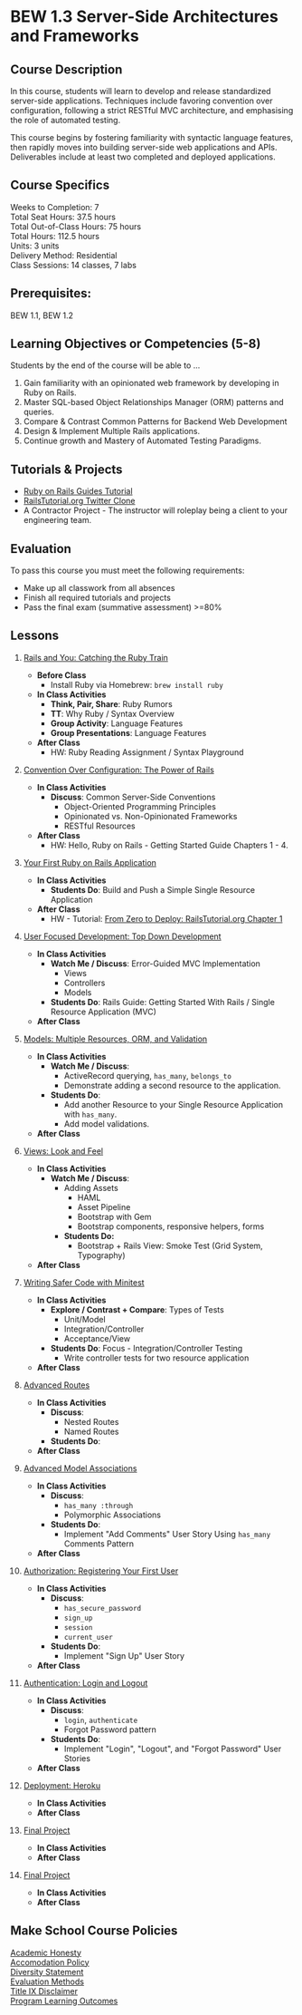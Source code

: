 # BEW 1.3 Server-Side Architectures and Frameworks

## Course Description

In this course, students will learn to develop and release standardized server-side applications. Techniques include favoring convention over configuration, following a strict RESTful MVC architecture, and emphasising the role of automated testing.

This course begins by fostering familiarity with syntactic language features, then rapidly moves into building server-side web applications and APIs. Deliverables include at least two completed and deployed applications.

## Course Specifics

Weeks to Completion: 7 <br>
Total Seat Hours: 37.5 hours <br>
Total Out-of-Class Hours: 75 hours <br>
Total Hours: 112.5 hours <br>
Units: 3 units <br>
Delivery Method: Residential <br>
Class Sessions: 14 classes, 7 labs

## Prerequisites:

BEW 1.1, BEW 1.2

## Learning Objectives or Competencies (5-8)

Students by the end of the course will be able to ...

1. Gain familiarity with an opinionated web framework by developing in Ruby on Rails.
1. Master SQL-based Object Relationships Manager (ORM) patterns and queries.
1. Compare & Contrast Common Patterns for Backend Web Development
1. Design & Implement Multiple Rails applications.
1. Continue growth and Mastery of Automated Testing Paradigms.

## Tutorials & Projects

- [Ruby on Rails Guides Tutorial](https://guides.rubyonrails.org/getting_started.html)
- [RailsTutorial.org Twitter Clone](https://www.railstutorial.org/book)
- A Contractor Project - The instructor will roleplay being a client to your engineering team.

## Evaluation

To pass this course you must meet the following requirements:

- Make up all classwork from all absences
- Finish all required tutorials and projects
- Pass the final exam (summative assessment) >=80%

## Lessons

1. [Rails and You: Catching the Ruby Train](01-Catching-The-Ruby-Train/README.md)
   - **Before Class**
     - Install Ruby via Homebrew: `brew install ruby`
   - **In Class Activities**
     - **Think, Pair, Share**: Ruby Rumors
     - **TT**: Why Ruby / Syntax Overview
     - **Group Activity**: Language Features
     - **Group Presentations**: Language Features
   - **After Class**
     - HW: Ruby Reading Assignment / Syntax Playground
1. [Convention Over Configuration: The Power of Rails](02-Convention-vs-Configuration/README.md)
   - **In Class Activities**
     - **Discuss**: Common Server-Side Conventions
       - Object-Oriented Programming Principles
       - Opinionated vs. Non-Opinionated Frameworks
       - RESTful Resources
   - **After Class**
     - HW: Hello, Ruby on Rails - Getting Started Guide Chapters 1 - 4.
1. [Your First Ruby on Rails Application](03-First-Application/README.md)
   - **In Class Activities**
     - **Students Do**: Build and Push a Simple Single Resource Application
   - **After Class**
        - HW - Tutorial: [From Zero to Deploy: RailsTutorial.org Chapter 1](https://www.railstutorial.org/book/beginning#cha-beginning)
1. [User Focused Development: Top Down Development](04-Top-Down-Development/README.md)
   - **In Class Activities**
     - **Watch Me / Discuss**: Error-Guided MVC Implementation
       - Views
       - Controllers
       - Models
     - **Students Do**: Rails Guide: Getting Started With Rails / Single Resource Application (MVC)
   - **After Class**
1. [Models: Multiple Resources, ORM, and Validation](05-Models/README.md)

   - **In Class Activities**
     - **Watch Me / Discuss**:
       - ActiveRecord querying, `has_many`, `belongs_to`
       - Demonstrate adding a second resource to the application.
     - **Students Do**:
       - Add another Resource to your Single Resource Application with `has_many`.
       - Add model validations.
   - **After Class**
1. [Views: Look and Feel](06-Views/README.md)
   - **In Class Activities**
     - **Watch Me / Discuss**:
       - Adding Assets
         - HAML
         - Asset Pipeline
         - Bootstrap with Gem
         - Bootstrap components, responsive helpers, forms
       - **Students Do:**
         - Bootstrap + Rails View: Smoke Test (Grid System, Typography)
   - **After Class**
1. [Writing Safer Code with Minitest](07-Testing/README.md)
   - **In Class Activities**
     - **Explore / Contrast + Compare**: Types of Tests
       - Unit/Model
       - Integration/Controller
       - Acceptance/View
     - **Students Do**: Focus - Integration/Controller Testing
       - Write controller tests for two resource application
   - **After Class**
1. [Advanced Routes](08-Advanced-Routes/README.md)
   - **In Class Activities**
     - **Discuss**:
       - Nested Routes
       - Named Routes
     - **Students Do**:
   - **After Class**
1. [Advanced Model Associations](09-Advanced-Model-Associations/README.md)
   - **In Class Activities**
     - **Discuss**:
       - `has_many :through`
       - Polymorphic Associations
     - **Students Do**:
       - Implement "Add Comments" User Story Using `has_many` Comments Pattern
   - **After Class**
1. [Authorization: Registering Your First User](10-Authorization/README.md)
   - **In Class Activities**
     - **Discuss**:
       - `has_secure_password`
       - `sign_up`
       - `session`
       - `current_user`
     - **Students Do**:
       - Implement "Sign Up" User Story
   - **After Class**
1. [Authentication: Login and Logout](11-Authentication/README.md)
   - **In Class Activities**
     - **Discuss**:
       - `login`, `authenticate`
       - Forgot Password pattern
     - **Students Do**:
       - Implement "Login", "Logout", and "Forgot Password" User Stories
   - **After Class**
1. [Deployment: Heroku](12-Deployment/README.md)
   - **In Class Activities**
   - **After Class**
1. [Final Project](13-Final-Project/README.md)
   - **In Class Activities**
   - **After Class**
1. [Final Project](13-Final-Project/README.md)
   - **In Class Activities**
   - **After Class**

## Make School Course Policies

[Academic Honesty](https://github.com/Product-College-Courses/Common-Syllabus-Sections/blob/master/Academic-Honesty-and-Plagiarism.md)<br>
[Accomodation Policy](https://github.com/Product-College-Courses/Common-Syllabus-Sections/blob/master/Accommodation-Policy.md)<br>
[Diversity Statement](https://github.com/Product-College-Courses/Common-Syllabus-Sections/blob/master/Diversity-Statement.md)<br>
[Evaluation Methods](https://github.com/Product-College-Courses/Common-Syllabus-Sections/blob/master/Evaluation-Methods.md)<br>
[Title IX Disclaimer](https://github.com/Product-College-Courses/Common-Syllabus-Sections/blob/master/Evaluations-Title-X-Disclaimer.md)<br>
[Program Learning Outcomes](https://github.com/Product-College-Courses/Common-Syllabus-Sections/blob/master/Program-Learning-Outcomes.md)
